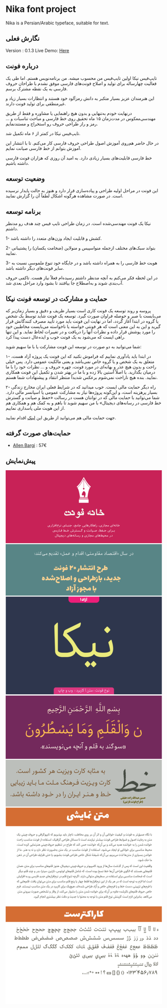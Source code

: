 # Nika font project

Nika is a Persian/Arabic typeface, suitable for text.

## نگارش فعلی

Version : 0.1.3
Live Demo: [ Here ](http://font-store.github.io/font-nika/online/)


## درباره فونت

تایپ‌فیس نیکا اولین تایپ‌فیس من محسوب میشه. من برنامه‌نویس هستم. اما طی یک فعالیت چهارساله برای تولید و اصلاح فونت‌های فارسی موفق نشدم با طراحان حروف فارسی به یک نقطه مشترک برسم.

این هنرمندان عزیز بسیار متکبر به دانش رمزآلود خود هستند و انتظارات بسیار زیاد و غیرمنطقی برای تولید فونت دارند.

درنهایت خودم به‌تنهایی و بدون هیچ راهنمایی یا مشاوره و فقط از طریق مهندسی‌معکوس در مدت‌زمان ۱۵ ماه تحقیق روی خط فارسی و مباحث تناسبات و … رمز و راز طراحی حروف رو استخراج و مستندنمایم.

تایپ‌فیس نیکا در کمتر از ۶ ماه تکمیل شد.

در حال حاضر هم‌روی آموزش اصول طراحی حروف فارسی کار می‌کنم. تا با انتشار این آموزش بتوانم از خط فارسی صیانت نمایم.

خط فارسی قابلیت‌های بسیار زیادی دارد. به امید آن روزی که هزاران فونت فارسی داشته باشیم.


## وضعیت توسعه

این فونت در مراحل اولیه طراحی و پیاده‌سازی قرار دارد و هنوز به حالت پایدار نرسیده است.
در صورت مشاهده هرگونه اشکال لطفاً آن را گزارش نمایید.

## برنامه توسعه

نیکا یک فونت مهندسی‌شده است. در زمان طراحی تایپ فیس چند هدف رو مدنظر داشتم.

1- کشش و قابلیت ایجاد وزن‌های متعدد را داشته باشد.

2- بتواند سبک‌های مختلف ازجمله منواسپیس و منولاین (ضخامت یکسان) را پشتیبانی نمایید.

3- هویت خط فارسی را به همراه داشته باشد و در جایگاه خود تنوع ملموسی نسبت به سایر فونت‌های دیگر داشته باشد.

در این لحظه فکر می‌کنم به آنچه مدنظر داشتم رسیده‌ام فعلاً نیاز هست. تاکمی حروف آب‌بندی شوند و به‌اصطلاح جا بیافتند تا بشود وارد مراحل بعدی شد.


## حمایت و مشارکت در توسعه فونت نیکا

پروسه و روند توسعه یک فونت کاری است بسیار ظریف و دقیق و بسیار زمان‌بر که می‌بایست با صبر و حوصله فراوان صورت گیرد. توسعه یک فونت شاید توسط یک شخص یا گروه در ابتدا آغاز گردد، اما در نهایت این فونت باید مورد تأیید مصرف کنندگانش قرار گیرید و این به این معنی است که هر فونتی خواسته یا ناخواسته می‌بایست مخاطبین خود را مورد پوشش قرار داده و نظرات آنها را دریافت و در تغییرات لحاظ نماید. و این تنها راهی ایست که می‌شود به یک فونت خوب و ایده‌عال دست پیدا کرد.

شما می‌توانید به دو صورت در توسعه این فونت مشارکت یا با ما سهیم شوید:

۱- در ابتدا باید یادآوری نماییم که فراموش نکنید که این فونت یک پروژه آزاد هست، متعلق به یک شخص و یا گروه خاص نمی‌باشد و یعنی مالکیت عمومی دارد. پس خیلی راحت و بدون هیچ عذر و بهانه‌ای در مورد فونت، چهره حروف و … نظرات خود را با ما درمیان بگذارید. یا اصلاً آستین بالا زده و با ما در بهتر شدن و تکمیل این فونت همکاری نمایید. بنده هیچ ناراحت نمی‌شوم برعکس شدیداً منتظر انتقاد و پیشنهادات شما هستم.


۲- راه دیگر حمایت مالی ایست. خوب میدانید که در شرایط فعلی ایران مخارج زندگی بسیار پرهزینه است، و این‌گونه پروژه‌ها نیاز به مشارکت عمومی یا اسپانسر مالی دارد. شما می‌توانید با حمایت مالی که در توانتان هست در رسالت «حفظ و صیانت و گسترش خط فارسی در رسانه‌های دیجیتال» با من سهیم شوید تا باهم و به کمک هم و همکاری هم از این هویت ملی پاسداری نماییم.

جهت حمایت مالی هم می‌توانید از طریق این [لینک](https://www.payping.ir/d/VWZB) اقدام نمایید.


## حمایت‌های صورت گرفته
    
- [Allen Bargi](https://github.com/aziz) : 57€ 




## پیش‌نمایش

![Intro](docs/cell1.png)
![Intro](docs/cell2.png)
![Intro](docs/cell3.png)
![Intro](docs/cell4.png)
![Intro](docs/cell5.png)
![Intro](docs/cell6.png)
![Intro](docs/cell8.png)
